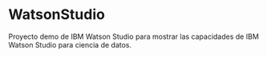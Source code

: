 # WatsonStudio
Proyecto demo de IBM Watson Studio para mostrar las capacidades de IBM Watson Studio para ciencia de datos.
